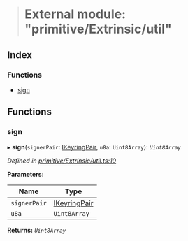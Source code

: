 > # External module: "primitive/Extrinsic/util"

## Index

### Functions

* [sign](_primitive_extrinsic_util_.md#sign)

## Functions

###  sign

▸ **sign**(`signerPair`: [IKeyringPair](../interfaces/_types_.ikeyringpair.md), `u8a`: `Uint8Array`): *`Uint8Array`*

*Defined in [primitive/Extrinsic/util.ts:10](https://github.com/polkadot-js/api/blob/1c885a2/packages/types/src/primitive/Extrinsic/util.ts#L10)*

**Parameters:**

Name | Type |
------ | ------ |
`signerPair` | [IKeyringPair](../interfaces/_types_.ikeyringpair.md) |
`u8a` | `Uint8Array` |

**Returns:** *`Uint8Array`*